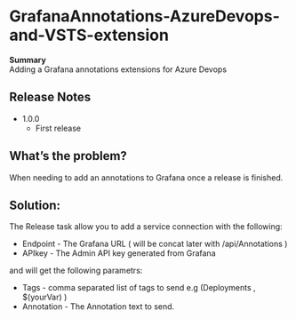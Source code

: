 # GrafanaAnnotations-AzureDevops-and-VSTS-extension

**Summary**  
Adding a Grafana annotations extensions for Azure Devops

## Release Notes
* 1.0.0
    * First release

## What’s the problem?
When needing to add an annotations to Grafana once a release is finished. 

## Solution:
The Release task allow you to add a service connection with the following:
* Endpoint - The Grafana URL ( will be concat later with /api/Annotations )
* APIkey - The Admin API key generated from Grafana

and will get the following parametrs:
* Tags - comma separated list of tags to send e.g (Deployments , $(yourVar) )
* Annotation - The Annotation text to send.
